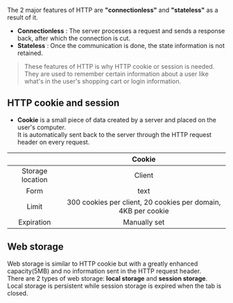 The 2 major features of HTTP are **"connectionless"** and **"stateless"** as a result of it.<br>
* **Connectionless** : The server processes a request and sends a response back, after which the connection is cut.
* **Stateless** : Once the communication is done, the state information is not retained.
>These features of HTTP is why HTTP cookie or session is needed.<br>
>They are used to remember certain information about a user like what's in the user's shopping cart or login information.

## HTTP cookie and session
- **Cookie** is a small piece of data created by a server and placed on the user's computer.<br>
It is automatically sent back to the server through the HTTP request header on every request.

|| Cookie |
| :---: | :---: |
| Storage location | Client |
| Form | text |
| Limit | 300 cookies per client, 20 cookies per domain, 4KB per cookie |
| Expiration | Manually set |

## Web storage
Web storage is similar to HTTP cookie but with a greatly enhanced capacity(5MB) and no information sent in the HTTP request header.<br>
There are 2 types of web storage: **local storage** and **session storage**.<br>
Local storage is persistent while session storage is expired when the tab is closed.<br>
